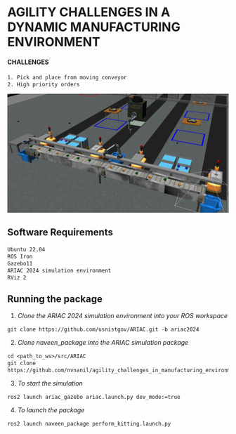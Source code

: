 # AGILITY CHALLENGES IN A DYNAMIC MANUFACTURING ENVIRONMENT
#### CHALLENGES
```
1. Pick and place from moving conveyor
2. High priority orders
```
![](conveyor_pick_up.png)
## Software Requirements
```
Ubuntu 22.04
ROS Iron
Gazebo11
ARIAC 2024 simulation environment
RViz 2
```
## Running the package
1. *Clone the ARIAC 2024 simulation environment into your ROS workspace*
```
git clone https://github.com/usnistgov/ARIAC.git -b ariac2024
```
2. *Clone naveen_package into the ARIAC simulation package*
```
cd <path_to_ws>/src/ARIAC
git clone https://github.com/nvnanil/agility_challenges_in_manufacturing_environment.git
```
3. *To start the simulation*
```
ros2 launch ariac_gazebo ariac.launch.py dev_mode:=true
```
4. *To launch the package*
```
ros2 launch naveen_package perform_kitting.launch.py
```
